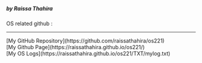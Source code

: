 ##### by Raissa Thahira

OS related github :
<hr>
[My GitHub Repository](https://github.com/raissathahira/os221)<br>
[My Github Page](https://raissathahira.github.io/os221/)<br>
[My OS Logs](https://raissathahira.github.io/os221/TXT/mylog.txt)<br>
